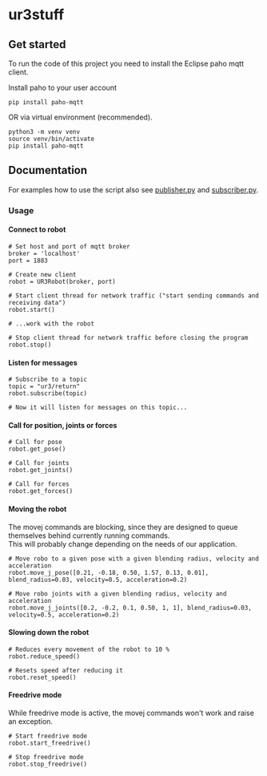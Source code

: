 # ur3stuff

## Get started

To run the code of this project you need to install the Eclipse paho mqtt client.

Install paho to your user account

```pip install paho-mqtt```

OR via virtual environment (recommended).

```
python3 -m venv venv
source venv/bin/activate
pip install paho-mqtt
```

## Documentation

For examples how to use the script also see [publisher.py](https://github.com/chThie/ur3stuff/blob/main/publisher.py)
and [subscriber.py](https://github.com/chThie/ur3stuff/blob/main/subscriber.py).

### Usage

#### Connect to robot

```
# Set host and port of mqtt broker
broker = 'localhost'
port = 1883

# Create new client
robot = UR3Robot(broker, port)

# Start client thread for network traffic ("start sending commands and receiving data")
robot.start()

# ...work with the robot

# Stop client thread for network traffic before closing the program
robot.stop()
```

#### Listen for messages

```
# Subscribe to a topic
topic = "ur3/return"
robot.subscribe(topic)

# Now it will listen for messages on this topic...
```

#### Call for position, joints or forces

```
# Call for pose
robot.get_pose()

# Call for joints
robot.get_joints()

# Call for forces
robot.get_forces()
```

#### Moving the robot

The movej commands are blocking, since they are designed to queue themselves behind currently running commands.  
This will probably change depending on the needs of our application.

```
# Move robo to a given pose with a given blending radius, velocity and acceleration
robot.move_j_pose([0.21, -0.18, 0.50, 1.57, 0.13, 0.01], blend_radius=0.03, velocity=0.5, acceleration=0.2)

# Move robo joints with a given blending radius, velocity and acceleration
robot.move_j_joints([0.2, -0.2, 0.1, 0.50, 1, 1], blend_radius=0.03, velocity=0.5, acceleration=0.2)
```

#### Slowing down the robot

```
# Reduces every movement of the robot to 10 %
robot.reduce_speed()

# Resets speed after reducing it
robot.reset_speed()
```

#### Freedrive mode

While freedrive mode is active, the movej commands won't work and raise an exception.

```
# Start freedrive mode
robot.start_freedrive()

# Stop freedrive mode
robot.stop_freedrive()
```
